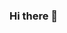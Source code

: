 ### Hi there 👋

<!--![mini_logo](https://user-images.githubusercontent.com/72413668/234885535-85374949-ce79-4c11-8de5-cc26a7a718a9.png)

**jedrzejrucinski/jedrzejrucinski** is a ✨ _special_ ✨ repository because its `README.md` (this file) appears on your GitHub profile.

Here are some ideas to get you started:

- 🔭 I’m currently working on ...
- 🌱 I’m currently learning ...
- 👯 I’m looking to collaborate on ...
- 🤔 I’m looking for help with ...

- 💬 Ask me about ...
- 📫 How to reach me: ...
- 😄 Pronouns: ...
- ⚡ Fun fact: ...
-->
